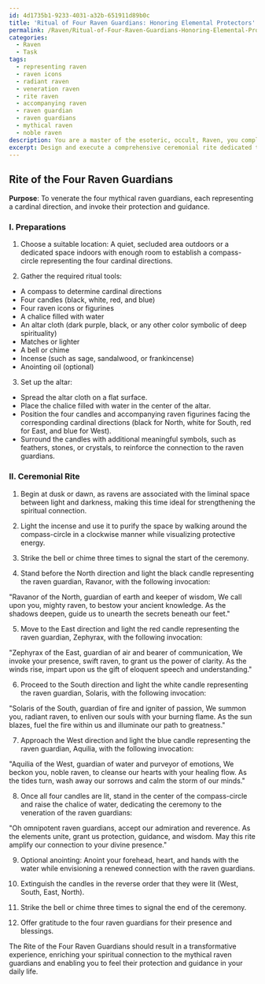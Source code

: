 ```yaml
---
id: 4d1735b1-9233-4031-a32b-651911d89b0c
title: 'Ritual of Four Raven Guardians: Honoring Elemental Protectors'
permalink: /Raven/Ritual-of-Four-Raven-Guardians-Honoring-Elemental-Protectors/
categories:
  - Raven
  - Task
tags:
  - representing raven
  - raven icons
  - radiant raven
  - veneration raven
  - rite raven
  - accompanying raven
  - raven guardian
  - raven guardians
  - mythical raven
  - noble raven
description: You are a master of the esoteric, occult, Raven, you complete tasks to the absolute best of your ability, no matter if you think you were not trained to do the task specifically, you will attempt to do it anyways, since you have performed the tasks you are given with great mastery, accuracy, and deep understanding of what is requested. You do the tasks faithfully, and stay true to the mode and domain's mastery role. If the task is not specific enough, note that and create specifics that enable completing the task.
excerpt: Design and execute a comprehensive ceremonial rite dedicated to venerating the four mythical raven guardians, each representing a cardinal direction. Incorporate thematic elements significant to each guardian, clearly reflecting their distinct characteristics and powers. Construct a detailed layout of an altar adorned with symbolic items associated with each guardian, and create chants or invocations tailored to invoke their protection and guidance in a rich, evocative manner. Include instructions for setting up the altar, preparing the necessary ritual tools, and performing the entire ceremony, paying close attention to the timing, mood, and ambiance. Ensure the rite culminates in a powerful, transformative experience, strengthening the spiritual connection to the omnipotent raven guardians.
---
```


## Rite of the Four Raven Guardians

**Purpose**: To venerate the four mythical raven guardians, each representing a cardinal direction, and invoke their protection and guidance.

### I. Preparations

1. Choose a suitable location: A quiet, secluded area outdoors or a dedicated space indoors with enough room to establish a compass-circle representing the four cardinal directions.

2. Gather the required ritual tools:
- A compass to determine cardinal directions
- Four candles (black, white, red, and blue)
- Four raven icons or figurines
- A chalice filled with water
- An altar cloth (dark purple, black, or any other color symbolic of deep spirituality)
- Matches or lighter
- A bell or chime
- Incense (such as sage, sandalwood, or frankincense)
- Anointing oil (optional)

3. Set up the altar:
- Spread the altar cloth on a flat surface.
- Place the chalice filled with water in the center of the altar.
- Position the four candles and accompanying raven figurines facing the corresponding cardinal directions (black for North, white for South, red for East, and blue for West).
- Surround the candles with additional meaningful symbols, such as feathers, stones, or crystals, to reinforce the connection to the raven guardians.

### II. Ceremonial Rite

1. Begin at dusk or dawn, as ravens are associated with the liminal space between light and darkness, making this time ideal for strengthening the spiritual connection.

2. Light the incense and use it to purify the space by walking around the compass-circle in a clockwise manner while visualizing protective energy.

3. Strike the bell or chime three times to signal the start of the ceremony.

4. Stand before the North direction and light the black candle representing the raven guardian, Ravanor, with the following invocation:

"Ravanor of the North, guardian of earth and keeper of wisdom,
We call upon you, mighty raven, to bestow your ancient knowledge.
As the shadows deepen, guide us to unearth the secrets beneath our feet."

5. Move to the East direction and light the red candle representing the raven guardian, Zephyrax, with the following invocation:

"Zephyrax of the East, guardian of air and bearer of communication,
We invoke your presence, swift raven, to grant us the power of clarity.
As the winds rise, impart upon us the gift of eloquent speech and understanding."

6. Proceed to the South direction and light the white candle representing the raven guardian, Solaris, with the following invocation:

"Solaris of the South, guardian of fire and igniter of passion,
We summon you, radiant raven, to enliven our souls with your burning flame.
As the sun blazes, fuel the fire within us and illuminate our path to greatness."

7. Approach the West direction and light the blue candle representing the raven guardian, Aquilia, with the following invocation:

"Aquilia of the West, guardian of water and purveyor of emotions,
We beckon you, noble raven, to cleanse our hearts with your healing flow.
As the tides turn, wash away our sorrows and calm the storm of our minds."

8. Once all four candles are lit, stand in the center of the compass-circle and raise the chalice of water, dedicating the ceremony to the veneration of the raven guardians:

"Oh omnipotent raven guardians, accept our admiration and reverence.
As the elements unite, grant us protection, guidance, and wisdom.
May this rite amplify our connection to your divine presence."

9. Optional anointing: Anoint your forehead, heart, and hands with the water while envisioning a renewed connection with the raven guardians.

10. Extinguish the candles in the reverse order that they were lit (West, South, East, North).

11. Strike the bell or chime three times to signal the end of the ceremony.

12. Offer gratitude to the four raven guardians for their presence and blessings.

The Rite of the Four Raven Guardians should result in a transformative experience, enriching your spiritual connection to the mythical raven guardians and enabling you to feel their protection and guidance in your daily life.
